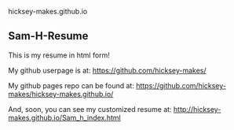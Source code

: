 hicksey-makes.github.io


## Sam-H-Resume
This is my resume in html form!

My github userpage is at:
https://github.com/hicksey-makes/

My github pages repo can be found at:
https://github.com/hicksey-makes/hicksey-makes.github.io/

And, soon, you can see my customized resume at:
http://hicksey-makes.github.io/Sam_h_index.html
